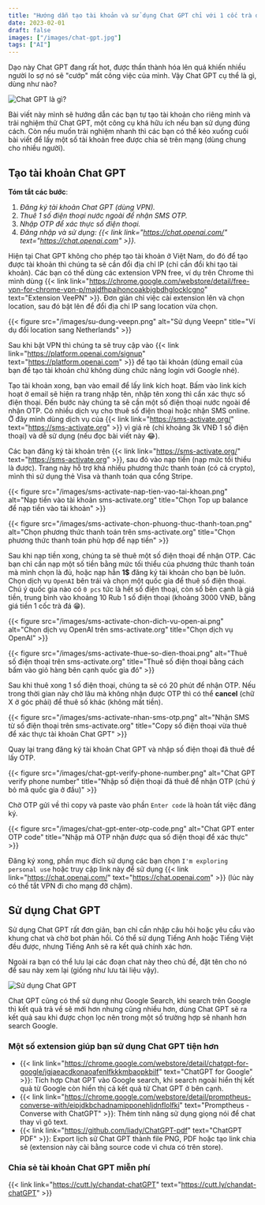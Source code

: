 ```yaml
---
title: "Hướng dẫn tạo tài khoản và sử dụng Chat GPT chỉ với 1 cốc trà đá"
date: 2023-02-01
draft: false
images: ["/images/chat-gpt.jpg"]
tags: ["AI"]
---
```


Dạo này Chat GPT đang rất hot, được thần thành hóa lên quá khiến nhiều người lo sợ nó sẽ "cướp" mất công việc của mình. Vậy Chat GPT cụ thể là gì, dùng như nào?

![Chat GPT là gì?](/images/chat-gpt-la-gi.png)

Bài viết này mình sẽ hướng dẫn các bạn tự tạo tài khoản cho riêng mình và trải nghiệm thử Chat GPT, một công cụ khá hữu ích nếu bạn sử dụng đúng cách. Còn nếu muốn trải nghiệm nhanh thì các bạn có thể kéo xuống cuối bài viết để lấy một số tài khoản free được chia sẻ trên mạng (dùng chung cho nhiều người).

## Tạo tài khoản Chat GPT

**Tóm tắt các bước**:
1. *Đăng ký tài khoản Chat GPT (dùng VPN).*
2. *Thuê 1 số điện thoại nước ngoài để nhận SMS OTP.*
3. *Nhập OTP để xác thực số điện thoại.*
4. *Đăng nhập và sử dụng: {{< link link="https://chat.openai.com/" text="https://chat.openai.com" >}}.*

Hiện tại Chat GPT không cho phép tạo tài khoản ở Việt Nam, do đó để tạo được tài khoản thì chúng ta sẽ cần đổi địa chỉ IP (chỉ cần đổi khi tạo tài khoản). Các bạn có thể dùng các extension VPN free, ví dụ trên Chrome thì mình dùng {{< link link="https://chrome.google.com/webstore/detail/free-vpn-for-chrome-vpn-p/majdfhpaihoncoakbjgbdhglocklcgno" text="Extension VeePN" >}}. Đơn giản chỉ việc cài extension lên và chọn location, sau đó bật lên để đổi địa chỉ IP sang location vừa chọn.

{{< figure src="/images/su-dung-veepn.png" alt="Sử dụng Veepn" title="Ví dụ đổi location sang Netherlands" >}}

Sau khi bật VPN thì chúng ta sẽ truy cập vào {{< link link="https://platform.openai.com/signup" text="https://platform.openai.com" >}} để tạo tài khoản (dùng email của bạn để tạo tài khoản chứ không dùng chức năng login với Google nhé).

Tạo tài khoản xong, bạn vào email để lấy link kích hoạt. Bấm vào link kích hoạt ở email sẽ hiện ra trang nhập tên, nhập tên xong thì cần xác thực số điện thoại. Đến bước này chúng ta sẽ cần một số điện thoại nước ngoài để nhận OTP. Có nhiều dịch vụ cho thuê số điện thoại hoặc nhận SMS online. Ở đây mình dùng dịch vụ của {{< link link="https://sms-activate.org/" text="https://sms-activate.org" >}} vì giá rẻ (chỉ khoảng 3k VNĐ 1 số điện thoại) và dễ sử dụng (nếu đọc bài viết này 😂).

Các bạn đăng ký tài khoản trên {{< link link="https://sms-activate.org/" text="https://sms-activate.org" >}}, sau đó vào nạp tiền (nạp mức tối thiểu là được). Trang này hỗ trợ khá nhiều phương thức thanh toán (có cả crypto), mình thì sử dụng thẻ Visa và thanh toán qua cổng Stripe.

{{< figure src="/images/sms-activate-nap-tien-vao-tai-khoan.png" alt="Nạp tiền vào tài khoản sms-activate.org" title="Chọn Top up balance để nạp tiền vào tài khoản" >}}

{{< figure src="/images/sms-activate-chon-phuong-thuc-thanh-toan.png" alt="Chọn phương thức thanh toán trên sms-activate.org" title="Chọn phương thức thanh toán phù hợp để nạp tiền" >}}

Sau khi nạp tiền xong, chúng ta sẽ thuê một số điện thoại để nhận OTP. Các bạn chỉ cần nạp một số tiền bằng mức tối thiểu của phương thức thanh toán mà mình chọn là đủ, hoặc nạp hẳn **1$** đăng ký tài khoản cho bạn bè luôn. Chọn dịch vụ `OpenAI` bên trái và chọn một quốc gia để thuê số điện thoại. Chú ý quốc gia nào có `0 pcs` tức là hết số điện thoại, còn số bên cạnh là giá tiền, trung bình vào khoảng 10 Rub 1 số điện thoại (khoảng 3000 VNĐ, bằng giá tiền 1 cốc trà đá 😁).

{{< figure src="/images/sms-activate-chon-dich-vu-open-ai.png" alt="Chọn dịch vụ OpenAI trên sms-activate.org" title="Chọn dịch vụ OpenAI" >}}

{{< figure src="/images/sms-activate-thue-so-dien-thoai.png" alt="Thuê số điện thoại trên sms-activate.org" title="Thuê số điện thoại bằng cách bấm vào giỏ hàng bên cạnh quốc gia đó" >}}

Sau khi thuê xong 1 số điện thoại, chúng ta sẽ có 20 phút để nhận OTP. Nếu trong thời gian này chờ lâu mà không nhận được OTP thì có thể **cancel** (chữ X ở góc phải) để thuê số khác (không mất tiền).

{{< figure src="/images/sms-activate-nhan-sms-otp.png" alt="Nhận SMS từ số điện thoại trên sms-activate.org" title="Copy số điện thoại vừa thuê để xác thực tài khoản Chat GPT" >}}

Quay lại trang đăng ký tài khoản Chat GPT và nhập số điện thoại đã thuê để lấy OTP. 

{{< figure src="/images/chat-gpt-verify-phone-number.png" alt="Chat GPT verify phone number" title="Nhập số điện thoại đã thuê để nhận OTP (chú ý bỏ mã quốc gia ở đầu)" >}}

Chờ OTP gửi về thì copy và paste vào phần `Enter code` là hoàn tất việc đăng ký.

{{< figure src="/images/chat-gpt-enter-otp-code.png" alt="Chat GPT enter OTP code" title="Nhập mã OTP nhận được qua số điện thoại để xác thực" >}}

Đăng ký xong, phần mục đích sử dụng các bạn chọn `I'm exploring personal use` hoặc truy cập link này để sử dụng {{< link link="https://chat.openai.com/" text="https://chat.openai.com" >}} (lúc này có thể tắt VPN đi cho mạng đỡ chậm).

## Sử dụng Chat GPT

Sử dụng Chat GPT rất đơn giản, bạn chỉ cần nhập câu hỏi hoặc yêu cầu vào khung chat và chờ bot phản hồi. Có thể sử dụng Tiếng Anh hoặc Tiếng Việt đều được, nhưng Tiếng Anh sẽ ra kết quả chính xác hơn.

Ngoài ra bạn có thể lưu lại các đoạn chat này theo chủ đề, đặt tên cho nó để sau này xem lại (giống như lưu tài liệu vậy).

![Sử dụng Chat GPT](/images/su-dung-chat-gpt.png)

Chat GPT cũng có thể sử dụng như Google Search, khi search trên Google thì kết quả trả về sẽ mới hơn nhưng cũng nhiều hơn, dùng Chat GPT sẽ ra kết quả sau khi được chọn lọc nên trong một số trường hợp sẽ nhanh hơn search Google.

### Một số extension giúp bạn sử dụng Chat GPT tiện hơn

- {{< link link="https://chrome.google.com/webstore/detail/chatgpt-for-google/jgjaeacdkonaoafenlfkkkmbaopkbilf" text="ChatGPT for Google" >}}: Tích hợp Chat GPT vào Google search, khi search ngoài hiển thị kết quả từ Google còn hiển thị cả kết quả từ Chat GPT ở bên cạnh.
- {{< link link="https://chrome.google.com/webstore/detail/promptheus-converse-with/eipjdkbchadnamipponehljdnflolfki" text="Promptheus - Converse with ChatGPT" >}}: Thêm tính năng sử dụng giọng nói để chat thay vì gõ text.
- {{< link link="https://github.com/liady/ChatGPT-pdf" text="ChatGPT PDF" >}}: Export lịch sử Chat GPT thành file PNG, PDF hoặc tạo link chia sẻ (extension này cài bằng source code vì chưa có trên store).

### Chia sẻ tài khoản Chat GPT miễn phí

{{< link link="https://cutt.ly/chandat-chatGPT" text="https://cutt.ly/chandat-chatGPT" >}}
